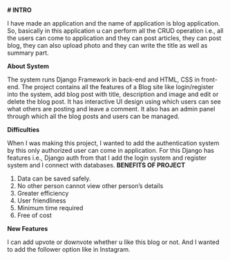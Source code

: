 **# INTRO**


I have made an application and the name of application is blog application. So,
basically in this application u can perform all the CRUD operation i.e., all the users can
come to application and they can post articles, they can post blog, they can also upload
photo and they can write the title as well as summary part.

**About System**


The system runs Django Framework in back-end and HTML, CSS in front-end. The
project contains all the features of a Blog site like login/register into the system, add
blog post with title, description and image and edit or delete the blog post.
It has interactive UI design using which users can see what others are posting and
leave a comment. It also has an admin panel through which all the blog posts and
users can be managed.

**Difficulties**


When I was making this project, I wanted to add the authentication system by this only
authorized user can come in application. For this Django has features i.e., Django auth
from that I add the login system and register system and I connect with databases.
**BENEFITS OF PROJECT**


1. Data can be saved safely.
2. No other person cannot view other person’s details
3. Greater efficiency
4. User friendliness
5. Minimum time required
6. Free of cost

**New Features**


I can add upvote or downvote whether u like this blog or not. And I wanted to add
the follower option like in Instagram.

